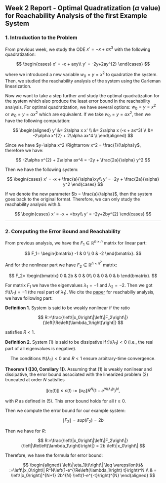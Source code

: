 ## Week 2 Report - Optimal Quadratization ($\alpha$ value) for Reachability Analysis of the first Example System

### 1. Introduction to the Problem

From previous week, we study the ODE $x'=-x+ax^{3}$ with the following quadratization:

$$
\begin{cases}
x' = -x + axy\\
y' = -2y+2ay^{2}
\end{cases}
$$

where we introduced a new variable $w_{0}=y=x^{2}$ to quadratize the system. Then, we studied the reachability analysis of the system using the Carleman linearization. 

Now we want to take a step further and study the optimal quadratization for the system which also produce the least error bound in the reachability analysis. For optimal quadratization, we have several options: $w_{0}=y=x^{2}$ or $w_{0}=y=\alpha x^{2}$ which are equivalent. If we take $w_{0}=y=\alpha x^{2}$, then we have the following computation:

$$
\begin{aligned}
y' &= 2\alpha x x' \\
&= 2\alpha x (-x + ax^3) \\
&= -2\alpha x^{2} + 2\alpha ax^4 \\
\end{aligned}
$$

Since we have $y=\alpha x^2 \Rightarrow x^2 = \frac{1}{\alpha}y$, therefore we have:

$$
-2\alpha x^{2} + 2\alpha ax^4 = -2y + \frac{2a}{\alpha} y^2
$$

Then we have the following system:

$$
\begin{cases}
x' = -x + \frac{a}{\alpha}xy\\
y' = -2y + \frac{2a}{\alpha} y^2
\end{cases}
$$

If we denote the new parameter $b = \frac{a}{\alpha}$, then the system goes back to the original format. Therefore, we can only study the reachability analysis with $b$.

$$
\begin{cases}
x' = -x + =bxy\\
y' = -2y+2by^{2}
\end{cases}
$$

---

### 2. Computing the Error Bound and Reachability

From previous analysis,  we have the $F_1 \in \mathbb{R}^{n \times n}$ matrix for linear part:

$$
F_1=
\begin{bmatrix}
-1 & 0 \\
0 & -2  
\end{bmatrix}.
$$

And for the nonlinear part we have $F_2 \in \mathbb{R}^{n \times n^{2}}$ matrix:

$$
F_2=
\begin{bmatrix}
0 & 2b & 0 & 0\\
0 & 0 & 0 & b
\end{bmatrix}.
$$

For matrix $F_1$ we have the eigenvalues $\lambda_1 = -1$ and $\lambda_2 = -2$. Then we got $\Re\left(\lambda_1\right)=-1$ (the real part of $\lambda_1$). We cite the [paper](https://arxiv.org/pdf/2108.10390.pdf) for reachabiliy analysis, we have following part:

**Definition 1.** System is said to be weakly nonlinear if the ratio

$$
R:=\frac{\left\|x_0\right\|\left\|F_2\right\|}{\left|\Re\left(\lambda_1\right)\right|}
$$

satisfies $R<1$.

**Definition 2.** System (1) is said to be dissipative if $\Re\left(\lambda_1\right)<0$ (i.e., the real part of all eigenvalues is negative).

$$
\text{The conditions } \Re\left(\lambda_1\right)<0 \text{ and } R<1 \text{ ensure arbitrary-time convergence.}
$$

**Theorem 1 ([30, Corollary 1])**. Assuming that (1) is weakly nonlinear and dissipative, the error bound associated with the linearized problem (2) truncated at order $N$ satisfies

$$
\left\|\eta_1(t)\right\| \leq \varepsilon(t):=\left\|x_0\right\| R^N\left(1-e^{\Re\left(\lambda_1\right) t}\right)^N,
$$

with $R$ as defined in (5). This error bound holds for all $t \geq 0$.

Then we compute the error bound for our example system:

$$
\left\|F_2\right\| = sup(F_2) = 2b
$$

Then we have for $R$:

$$
R:=\frac{\left\|x_0\right\|\left\|F_2\right\|}{\left|\Re\left(\lambda_1\right)\right|} = 2b \left\|x_0\right\| 
$$

Therefore, we have the formula for error bound:

$$
\begin{aligned}
\left\|\eta_1(t)\right\| \leq \varepsilon(t)& :=\left\|x_0\right\| R^N\left(1-e^{\Re\left(\lambda_1\right) t}\right)^N \\
& = \left\|x_0\right\|^{N+1} 2b^{N} \left(1-e^{-t}\right)^{N}
\end{aligned}
$$